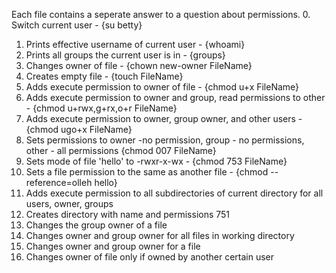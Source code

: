 Each file contains a seperate answer to a question about permissions.
0. Switch current user - {su betty}
1. Prints effective username of current user - {whoami}
2. Prints all groups the current user is in - {groups}
3. Changes owner of file - {chown new-owner FileName}
4. Creates empty file - {touch FileName}
5. Adds execute permission to owner of file - {chmod u+x FileName}
6. Adds execute permission to owner and group, read permissions to other - {chmod u+rwx,g+rx,o+r FileName} 
7. Adds execute permission to owner, group owner, and other users - {chmod ugo+x FileName}
8. Sets permissions to owner -no permission, group - no permissions, other - all permissions {chmod 007 FileName}
9. Sets mode of file 'hello' to -rwxr-x-wx - {chmod 753 FileName}
10. Sets a file permission to the same as another file - {chmod --reference=olleh hello}
11. Adds execute permission to all subdirectories of current directory for all users, owner, groups
12. Creates directory with name and permissions 751
13. Changes the group owner of a file
14. Changes owner and group owner for all files in working directory
15. Changes owner and group owner for a file
16. Changes owner of file only if owned by another certain user

